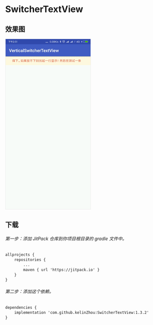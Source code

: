 # SwitcherTextView
## 效果图
![SwitcherTextView](materials/gif_VerticalSwitcherTextView.gif)

## 下载
###### 第一步：添加 JitPack 仓库到你项目根目录的 gradle 文件中。
```
allprojects {
    repositories {
        ...
        maven { url 'https://jitpack.io' }
    }
}
```
###### 第二步：添加这个依赖。
```
dependencies {
    implementation 'com.github.kelinZhou:SwitcherTextView:1.3.2'
}
```